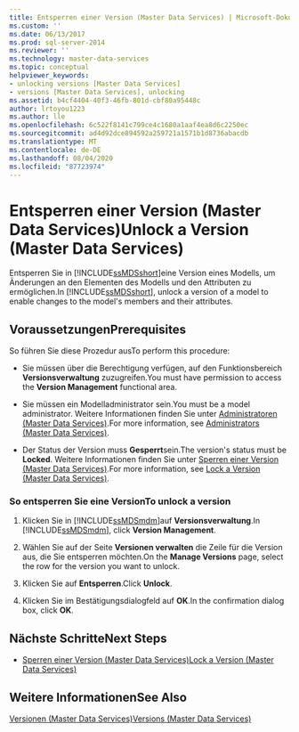 ```yaml
---
title: Entsperren einer Version (Master Data Services) | Microsoft-Dokumentation
ms.custom: ''
ms.date: 06/13/2017
ms.prod: sql-server-2014
ms.reviewer: ''
ms.technology: master-data-services
ms.topic: conceptual
helpviewer_keywords:
- unlocking versions [Master Data Services]
- versions [Master Data Services], unlocking
ms.assetid: b4cf4404-40f3-46fb-801d-cbf80a95448c
author: lrtoyou1223
ms.author: lle
ms.openlocfilehash: 6c522f8141c799ce4c1680a1aaf4ea8d6c2250ec
ms.sourcegitcommit: ad4d92dce894592a259721a1571b1d8736abacdb
ms.translationtype: MT
ms.contentlocale: de-DE
ms.lasthandoff: 08/04/2020
ms.locfileid: "87723974"
---
```

# <a name="unlock-a-version-master-data-services"></a><span data-ttu-id="75938-102">Entsperren einer Version (Master Data Services)</span><span class="sxs-lookup"><span data-stu-id="75938-102">Unlock a Version (Master Data Services)</span></span>
  <span data-ttu-id="75938-103">Entsperren Sie in [!INCLUDE[ssMDSshort](../includes/ssmdsshort-md.md)]eine Version eines Modells, um Änderungen an den Elementen des Modells und den Attributen zu ermöglichen.</span><span class="sxs-lookup"><span data-stu-id="75938-103">In [!INCLUDE[ssMDSshort](../includes/ssmdsshort-md.md)], unlock a version of a model to enable changes to the model's members and their attributes.</span></span>  
  
## <a name="prerequisites"></a><span data-ttu-id="75938-104">Voraussetzungen</span><span class="sxs-lookup"><span data-stu-id="75938-104">Prerequisites</span></span>  
 <span data-ttu-id="75938-105">So führen Sie diese Prozedur aus</span><span class="sxs-lookup"><span data-stu-id="75938-105">To perform this procedure:</span></span>  
  
-   <span data-ttu-id="75938-106">Sie müssen über die Berechtigung verfügen, auf den Funktionsbereich **Versionsverwaltung** zuzugreifen.</span><span class="sxs-lookup"><span data-stu-id="75938-106">You must have permission to access the **Version Management** functional area.</span></span>  
  
-   <span data-ttu-id="75938-107">Sie müssen ein Modelladministrator sein.</span><span class="sxs-lookup"><span data-stu-id="75938-107">You must be a model administrator.</span></span> <span data-ttu-id="75938-108">Weitere Informationen finden Sie unter [Administratoren &#40;Master Data Services&#41;](administrators-master-data-services.md).</span><span class="sxs-lookup"><span data-stu-id="75938-108">For more information, see [Administrators &#40;Master Data Services&#41;](administrators-master-data-services.md).</span></span>  
  
-   <span data-ttu-id="75938-109">Der Status der Version muss **Gesperrt**sein.</span><span class="sxs-lookup"><span data-stu-id="75938-109">The version's status must be **Locked**.</span></span> <span data-ttu-id="75938-110">Weitere Informationen finden Sie unter [Sperren einer Version &#40;Master Data Services&#41;](../../2014/master-data-services/lock-a-version-master-data-services.md).</span><span class="sxs-lookup"><span data-stu-id="75938-110">For more information, see [Lock a Version &#40;Master Data Services&#41;](../../2014/master-data-services/lock-a-version-master-data-services.md).</span></span>  
  
### <a name="to-unlock-a-version"></a><span data-ttu-id="75938-111">So entsperren Sie eine Version</span><span class="sxs-lookup"><span data-stu-id="75938-111">To unlock a version</span></span>  
  
1.  <span data-ttu-id="75938-112">Klicken Sie in [!INCLUDE[ssMDSmdm](../includes/ssmdsmdm-md.md)]auf **Versionsverwaltung**.</span><span class="sxs-lookup"><span data-stu-id="75938-112">In [!INCLUDE[ssMDSmdm](../includes/ssmdsmdm-md.md)], click **Version Management**.</span></span>  
  
2.  <span data-ttu-id="75938-113">Wählen Sie auf der Seite **Versionen verwalten** die Zeile für die Version aus, die Sie entsperren möchten.</span><span class="sxs-lookup"><span data-stu-id="75938-113">On the **Manage Versions** page, select the row for the version you want to unlock.</span></span>  
  
3.  <span data-ttu-id="75938-114">Klicken Sie auf **Entsperren**.</span><span class="sxs-lookup"><span data-stu-id="75938-114">Click **Unlock**.</span></span>  
  
4.  <span data-ttu-id="75938-115">Klicken Sie im Bestätigungsdialogfeld auf **OK**.</span><span class="sxs-lookup"><span data-stu-id="75938-115">In the confirmation dialog box, click **OK**.</span></span>  
  
## <a name="next-steps"></a><span data-ttu-id="75938-116">Nächste Schritte</span><span class="sxs-lookup"><span data-stu-id="75938-116">Next Steps</span></span>  
  
-   [<span data-ttu-id="75938-117">Sperren einer Version &#40;Master Data Services&#41;</span><span class="sxs-lookup"><span data-stu-id="75938-117">Lock a Version &#40;Master Data Services&#41;</span></span>](../../2014/master-data-services/lock-a-version-master-data-services.md)  
  
## <a name="see-also"></a><span data-ttu-id="75938-118">Weitere Informationen</span><span class="sxs-lookup"><span data-stu-id="75938-118">See Also</span></span>  
 [<span data-ttu-id="75938-119">Versionen &#40;Master Data Services&#41;</span><span class="sxs-lookup"><span data-stu-id="75938-119">Versions &#40;Master Data Services&#41;</span></span>](../../2014/master-data-services/versions-master-data-services.md)  
  
  
